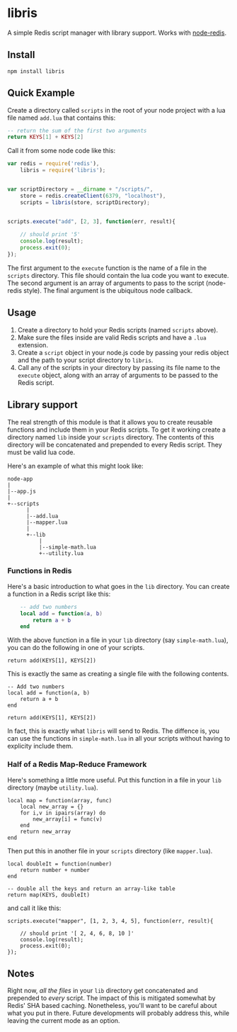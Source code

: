 # libris


A simple Redis script manager with library support. Works with [node-redis](https://github.com/mranney/node_redis).

## Install

    npm install libris

## Quick Example

Create a directory called `scripts` in the root of your node project with a lua file named `add.lua`
that contains this:

```lua
-- return the sum of the first two arguments
return KEYS[1] + KEYS[2]
```


Call it from some node code like this:

```javascript
var redis = require('redis'),
	libris = require('libris');


var scriptDirectory = __dirname + "/scripts/",
	store = redis.createClient(6379, "localhost"),
	scripts = libris(store, scriptDirectory);


scripts.execute("add", [2, 3], function(err, result){
	
	// should print '5'
	console.log(result);
	process.exit(0);
});
```

The first argument to the `execute` function is the name of a file in the `scripts` directory. This file
should contain the lua code you want to execute. The second argument is an array of arguments to pass to the script (node-redis style). The final argument is the ubiquitous node callback.

## Usage


1. Create a directory to hold your Redis scripts (named `scripts` above).
2. Make sure the files inside are valid Redis scripts and have a `.lua` extension.
3. Create a `script` object in your node.js code by passing your redis object and the path to 
your script directory to `libris`.
4. Call any of the scripts in your directory by passing its file name to the `execute` object,
along with an array of arguments to be passed to the Redis script.


## Library support

The real strength of this module is that it allows you to create reusable functions and include them in your Redis scripts. To get it working create a directory named `lib` inside your `scripts` directory. The contents of this directory will be concatenated and prepended to every Redis script. They must be valid lua code.

Here's an example of what this might look like:


	node-app
	|
	|--app.js
	|
	+--scripts
	      |
	      |--add.lua
	      |--mapper.lua
	      |
	      +--lib
	          |
	          |--simple-math.lua
	          +--utility.lua


### Functions in Redis

Here's a basic introduction to what goes in the `lib` directory. You can create a function in a Redis
script like this:

```lua
	-- add two numbers
	local add = function(a, b)
		return a + b
	end
```

With the above function in a file in your `lib` directory (say `simple-math.lua`), you can do the following
in one of your scripts.

	return add(KEYS[1], KEYS[2])


This is exactly the same as creating a single file with the following contents.

	-- Add two numbers
	local add = function(a, b)
		return a + b
	end

	return add(KEYS[1], KEYS[2])

In fact, this is exactly what `libris` will send to Redis. The diffence is, you can use the functions in `simple-math.lua` in all your scripts without having to explicity include them.

### Half of a Redis Map-Reduce Framework

Here's something a little more useful. Put this function in a file in your `lib` directory (maybe `utility.lua`).

	local map = function(array, func)
		local new_array = {}
		for i,v in ipairs(array) do
			new_array[i] = func(v)
		end
		return new_array
	end


Then put this in another file in your `scripts` directory (like `mapper.lua`).

	local doubleIt = function(number)
	    return number + number
	end

	-- double all the keys and return an array-like table
	return map(KEYS, doubleIt)


and call it like this:

	scripts.execute("mapper", [1, 2, 3, 4, 5], function(err, result){

		// should print '[ 2, 4, 6, 8, 10 ]'
		console.log(result);
		process.exit(0);
	});

## Notes

Right now, *all the files* in your `lib` directory get concatenated and prepended to *every* script. 
The impact of this is mitigated somewhat by Redis' SHA based caching. Nonetheless, you'll want to be careful
about what you put in there. Future developments will probably address this, while leaving the current
mode as an option.